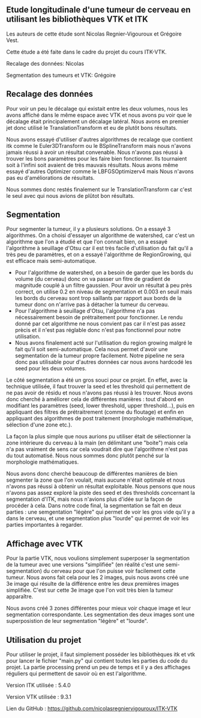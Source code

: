 ## Etude longitudinale d'une tumeur de cerveau en utilisant les bibliothèques VTK et ITK
Les auteurs de cette étude sont Nicolas Regnier-Vigouroux et Grégoire Vest.

Cette étude a été faite dans le cadre du projet du cours ITK-VTK.

Recalage des données: Nicolas

Segmentation des tumeurs et VTK: Grégoire


## Recalage des données
Pour voir un peu le décalage qui existait entre les deux volumes, nous les avons affiché dans le même espace avec VTK et nous avons pu voir que le décalage était principalement un décalage latéral. Nous avons en premier jet donc utilisé le TranslationTransform et eu de plutôt bons résultats.

Nous avons essayé d'utiliser d'autres algorithmes de recalage que contient itk comme le Euler3DTransform ou le BSplineTransform mais nous n'avons jamais réussi à avoir un résultat convenable. Nous n'avons pas réussi à trouver les bons paramètres pour les faire bien fonctionner. Ils tournaient soit à l'infini soit avaient de très mauvais résultats. Nous avons même essayé d'autres Optimizer comme le LBFGSOptimizerv4 mais Nous n'avons pas eu d'améliorations de résultats.

Nous sommes donc restés finalement sur le TranslationTransform car c'est le seul avec qui nous avions de plûtot bon résultats.


## Segmentation
Pour segmenter la tumeur, il y a plusieurs solutions. On a essayé 3 algorithmes. On a choisi d'essayer un algorithme de watershed, car c'est un algorithme que l'on a étudié et que l'on connait bien, on a essayé l'algorithme à seuillage d'Otsu car il est très facile d'utilisation du fait qu'il a très peu de paramètres, et on a essayé l'algorithme de RegionGrowing, qui est efficace mais semi-automatique.

- Pour l'algorithme de watershed, on a besoin de garder que les bords du volume (du cerveau) donc on va passer un fitre de gradient de magnitude couplé à un filtre gaussien. Pour avoir un résultat à peu près correct, on utilise 0.2 en niveau de segmentation et 0.003 en seuil mais les bords du cerveau sont trop saillants par rapport aux bords de la tumeur donc on n'arrive pas à détacher la tumeur du cerveau.
- Pour l'algorithme à seuillage d'Otsu, l'algorithme n'a pas nécessairement besoin de prétraitement pour fonctionner. Le rendu donné par cet algorithme ne nous convient pas car il n'est pas assez prècis et il n'est pas réglable donc n'est pas fonctionnel pour notre utilisation.
- Nous avons finalement acté sur l'utilisation du region growing malgré le fait qu'il soit semi-automatique. Cela nous permet d'avoir une segmentation de la tumeur propre facilement. Notre pipeline ne sera donc pas utilisable pour d'autres données car nous avons hardcodé les seed pour les deux volumes.

Le côté segmentation a été un gros souci pour ce projet. En effet, avec la technique utilisée, il faut trouver la seed et les threshold qui permettent de ne pas avoir de résidu et nous n'avons pas réussi à les trouver. Nous avons donc cherché à améliorer cela de différentes manières : tout d'abord en modifiant les paramètres (seed, lower threshold, upper threshold...), puis en appliquant des filtres de prétraitrement (comme du floutage) et enfin en appliquant des algorithmes de post traitement (morphologie mathématique, sélection d'une zone etc.).

La façon la plus simple que nous aurions pu utiliser était de sélectionner la zone intérieure du cerveau à la main (en délimitant une "boite") mais cela n'a pas vraiment de sens car cela voudrait dire que l'algorithme n'est pas du tout automatisé. Nous nous sommes donc plutôt penché sur la morphologie mathématiques.

Nous avons donc cherché beaucoup de différentes manières de bien segmenter la zone que l'on voulait, mais aucune n'était optimale et nous n'avons pas réussi à obtenir un résultat exploitable. Nous pensons que nous n'avons pas assez exploré la piste des seed et des thresholds concernant la segmentation d'ITK, mais nous n'avions plus d'idée sur la façon de procéder à cela.
Dans notre code final, la segmentation se fait en deux parties : une semgentation "légère" qui permet de voir les gros vide qu'il y a dans le cerveau, et une segmentation plus "lourde" qui permet de voir les parties importantes à regarder.


## Affichage avec VTK
Pour la partie VTK, nous voulions simplement superposer la segmentation de la tumeur avec une versions "simplifiée" (en réalité c'est une semi-segmentation) du cerveau pour que l'on puisse voir facilement cette tumeur. Nous avons fait cela pour les 2 images, puis nous avons créé une 3e image qui résulte de la différence entre les deux premières images simplifiée. C'est sur cette 3e image que l'on voit très bien la tumeur apparaître.

Nous avons créé 3 zones différentes pour mieux voir chaque image et leur segmentation correspondante. Les segmentation des deux images sont une superposistion de leur segmentation "légère" et "lourde".


## Utilisation du projet
Pour utiliser le projet, il faut simplement posséder les bibliothèques itk et vtk pour lancer le fichier "main.py" qui contient toutes les parties du code du projet. La partie processing prend un peu de temps et il y a des affichages réguliers qui permettent de savoir où en est l'algorithme.


Version ITK utilisée : 5.4.0

Version VTK utilisée : 9.3.1

Lien du GitHub : https://github.com/nicolasregniervigouroux/ITK-VTK